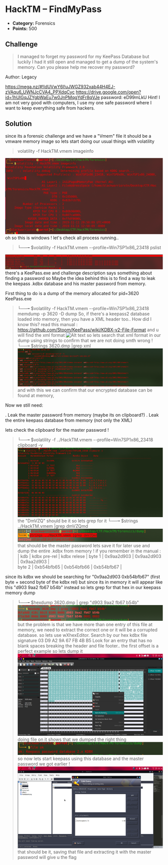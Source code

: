 
# HackTM – FindMyPass

* **Category:** Forensics
* **Points:** 500

## Challenge

> I managed to forget my password for my KeePass Database but luckily I had it still open and managed to get a dump of the system's memory. Can you please help me recover my password?

Author: Legacy

https://mega.nz/#!IdUVwY6I!uJWGZ932xab44H4EJ-zVAqu6_UWNJcCVA4_PPXdqCyc
https://drive.google.com/open?id=1hUlGqJZYgbWaEu7w0JnPMqgYdFr8qVJe
password: eD99mLkU
Hint! I am not very good with computers, I use my one safe password where I want to keep everything safe from hackers.


## Solution

since its a forensic challenge and we have a "Vmem" file it should be a vmware memory image
so lets start doing our usual things with volatility
> volatility -f HackTM.vmem imageinfo 

![Alt text](https://github.com/blackwarriorxtn/CTF_Writeups/blob/master/HackTM/Forensics/FindMyPass/imginf.png)
oh so this is windows ! let's check all process running..
> └──╼ $volatility -f HackTM.vmem --profile=Win7SP1x86_23418 pslist

![Alt text](https://github.com/blackwarriorxtn/CTF_Writeups/blob/master/HackTM/Forensics/FindMyPass/psslist.png)
there's a KeePass.exe and challenge description says something about finding a password so
Maybe the idea behind this is to find a way to leak the keepass .kdbx database and his master password from memory.

First thing to do is a dump of the memory allocated for pid=3620 KeePass.exe

> └──╼ $volatility -f HackTM.vmem --profile=Win7SP1x86_23418 memdump -p 3620 -D dump 
So, if there's a keepass2 database loaded into memory, then you have a XML header too..
How did I know this? read this manual : https://github.com/Stoom/KeePass/wiki/KDBX-v2-File-Format and u will find the xml format 
![Alt text](http://dann.com.br/content/images/2017/05/Selection_834.png)
so lets search that xml format in our dump using strings to confirm that we are not doing smth wrong !
> └──╼ $strings 3620.dmp |grep xml
![Alt text](https://github.com/blackwarriorxtn/CTF_Writeups/blob/master/HackTM/Forensics/FindMyPass/header.png)
and with this we can confirm that our encrypted database can be found at memory, 

Now we still need:

. Leak the master password from memory (maybe its on clipboard?)
. Leak the entire keepass database from memory (not only the XML)

lets check the clipboard for the master password ! 
> └──╼ $volatility -f ../HackTM.vmem --profile=Win7SP1x86_23418 clipboard -v
![Alt text](https://github.com/blackwarriorxtn/CTF_Writeups/blob/master/HackTM/Forensics/FindMyPass/clipboard.png)
the "DmVZQ" should be it so lets grep for it 
> └──╼ $strings ../HackTM.vmem |grep dmVZQmd
![Alt text](https://github.com/blackwarriorxtn/CTF_Writeups/blob/master/HackTM/Forensics/FindMyPass/masterpass.png)
that should be the master password lets save it for later use and dump the entire .kdbx from memory !
if you remember  in the manual : 
       |   kdb      |  kdbx pre-rel | kdbx relese |
byte 1 | 0x9aa2d903 | 0x9aa2d903    | 0x9aa2d903  |  
byte 2 | 0xb54bfb65 | 0xb54bfb66    | 0xb54bfb67  |  

since its kdbx we should be searching for "0x9aa2d903 0xb54bfb67" (first byte + second byte of the kdbx rel)
but  since its in memory it will appear like this "d903 9aa2 fb67 b54b" instead
so lets grep for that hex in our keepass memory dump 
> └──╼ $hexdump 3620.dmp | grep "d903 9aa2 fb67 b54b"
![Alt text](https://github.com/blackwarriorxtn/CTF_Writeups/blob/master/HackTM/Forensics/FindMyPass/hexdump.png?)
 but the problem is that we have more than one entry of this file at memory, we need to extract the correct one or it will be  a corrupted database.
 so lets use wXhexEditor.
Search by our hex kdbx file signature 03 D9 A2 9A 67 FB 4B B5
Look for an entry that has no blank spaces breaking the header and file footer..
the first offset is a perfect example so lets dump it 
![Alt text](https://github.com/blackwarriorxtn/CTF_Writeups/blob/master/HackTM/Forensics/FindMyPass/kdbx.png)
doing file on it shows that we dumped the right thing 
![Alt text](https://github.com/blackwarriorxtn/CTF_Writeups/blob/master/HackTM/Forensics/FindMyPass/ok.png)
so now lets start keepass using this database and the master password we got earlier ! 
![Alt text](https://github.com/blackwarriorxtn/CTF_Writeups/blob/master/HackTM/Forensics/FindMyPass/attach.png)
that should be it, saving that file and extracting it with the master password will give u the flag 

